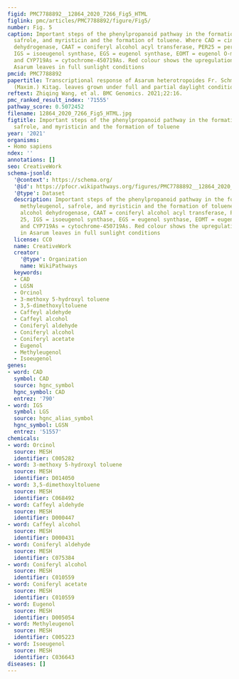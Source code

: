 ```yaml
---
figid: PMC7788892__12864_2020_7266_Fig5_HTML
figlink: pmc/articles/PMC7788892/figure/Fig5/
number: Fig. 5
caption: Important steps of the phenylpropanoid pathway in the formation of methyleugenol,
  safrole, and myristicin and the formation of toluene. Where CAD = cinnamyl alcohol
  dehydrogenase, CAAT = coniferyl alcohol acyl transferase, PER25 = peroxidase 25,
  IGS = isoeugenol synthase, EGS = eugenol synthase, EOMT = eugenol O-methyltransferase,
  and CYP719As = cytochrome-450719As. Red colour shows the upregulation of DEGs in
  Asarum leaves in full sunlight conditions
pmcid: PMC7788892
papertitle: Transcriptional response of Asarum heterotropoides Fr. Schmidt var. mandshuricum
  (Maxim.) Kitag. leaves grown under full and partial daylight conditions.
reftext: Zhiqing Wang, et al. BMC Genomics. 2021;22:16.
pmc_ranked_result_index: '71555'
pathway_score: 0.5072452
filename: 12864_2020_7266_Fig5_HTML.jpg
figtitle: Important steps of the phenylpropanoid pathway in the formation of methyleugenol,
  safrole, and myristicin and the formation of toluene
year: '2021'
organisms:
- Homo sapiens
ndex: ''
annotations: []
seo: CreativeWork
schema-jsonld:
  '@context': https://schema.org/
  '@id': https://pfocr.wikipathways.org/figures/PMC7788892__12864_2020_7266_Fig5_HTML.html
  '@type': Dataset
  description: Important steps of the phenylpropanoid pathway in the formation of
    methyleugenol, safrole, and myristicin and the formation of toluene. Where CAD = cinnamyl
    alcohol dehydrogenase, CAAT = coniferyl alcohol acyl transferase, PER25 = peroxidase
    25, IGS = isoeugenol synthase, EGS = eugenol synthase, EOMT = eugenol O-methyltransferase,
    and CYP719As = cytochrome-450719As. Red colour shows the upregulation of DEGs
    in Asarum leaves in full sunlight conditions
  license: CC0
  name: CreativeWork
  creator:
    '@type': Organization
    name: WikiPathways
  keywords:
  - CAD
  - LGSN
  - Orcinol
  - 3-methoxy 5-hydroxyl toluene
  - 3,5-dimethoxyltoluene
  - Caffeyl aldehyde
  - Caffeyl alcohol
  - Coniferyl aldehyde
  - Coniferyl alcohol
  - Coniferyl acetate
  - Eugenol
  - Methyleugenol
  - Isoeugenol
genes:
- word: CAD
  symbol: CAD
  source: hgnc_symbol
  hgnc_symbol: CAD
  entrez: '790'
- word: IGS
  symbol: LGS
  source: hgnc_alias_symbol
  hgnc_symbol: LGSN
  entrez: '51557'
chemicals:
- word: Orcinol
  source: MESH
  identifier: C005282
- word: 3-methoxy 5-hydroxyl toluene
  source: MESH
  identifier: D014050
- word: 3,5-dimethoxyltoluene
  source: MESH
  identifier: C068492
- word: Caffeyl aldehyde
  source: MESH
  identifier: D000447
- word: Caffeyl alcohol
  source: MESH
  identifier: D000431
- word: Coniferyl aldehyde
  source: MESH
  identifier: C075384
- word: Coniferyl alcohol
  source: MESH
  identifier: C010559
- word: Coniferyl acetate
  source: MESH
  identifier: C010559
- word: Eugenol
  source: MESH
  identifier: D005054
- word: Methyleugenol
  source: MESH
  identifier: C005223
- word: Isoeugenol
  source: MESH
  identifier: C036643
diseases: []
---
```

